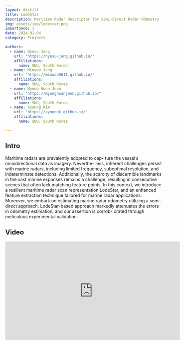 ```yaml
---
layout: distill
title: LodeStar
description: Maritime Radar Descriptor for Semi-Direct Radar Odometry
img: assets/img/lodestar.png
importance: 1
date: 2024-01-04
category: Projects

authors:
  - name: Hyesu Jang
    url: "https://hyesu-jang.github.io/"
    affiliations: 
      name: SNU, South Korea
  - name: Minwoo Jung
    url: "https://minwoo0611.github.io/"
    affiliations: 
      name: SNU, South Korea      
  - name: Myung-Hwan Jeon
    url: "https://myunghwanjeon.github.io/"
    affiliations: 
      name: SNU, South Korea
  - name: Ayoung Kim
    url: "https://ayoungk.github.io/"
    affiliations: 
      name: SNU, South Korea

---
```


<div class="row">
  <div class="col">
    <a target="_blank" href="https://github.com/hyesu-jang/LodeStar" class="button button--sacnite button--round-l">
      <i class="fab fa-github fa-3x" title="Github link"></i>
    </a>
  </div>
  <div class="col-10">
    <a target="_blank" href="https://ieeexplore.ieee.org/document/10380692" class="button button--sacnite button--round-l">
      <i class="fas fa-file-pdf fa-3x" title="pdf link"></i>
    </a>
  </div>
</div>

## Intro

Maritime radars are prevalently adopted to cap- ture the vessel’s omnidirectional data as imagery. Neverthe- less, inherent challenges persist with marine radars, including limited frequency, suboptimal resolution, and indeterminate detections. Additionally, the scarcity of discernible landmarks in the vast marine expanses remains a challenge, resulting in consecutive scenes that often lack matching feature points. In this context, we introduce a resilient maritime radar scan representation LodeStar, and an enhanced feature extraction technique tailored for marine radar applications. Moreover, we embark on estimating marine radar odometry utilizing a semi- direct approach. LodeStar-based approach markedly attenuates the errors in odometry estimation, and our assertion is corrob- orated through meticulous experimental validation.

## Video 

<div align="center">
  <iframe width="560" height="315" src="https://www.youtube.com/embed/YRMNGUgaGSI?si=sHSLXgIR3abHXu2O" title="YouTube video player" frameborder="0" allow="accelerometer; autoplay; clipboard-write; encrypted-media; gyroscope; picture-in-picture; web-share" allowfullscreen></iframe>
</div>
        

        